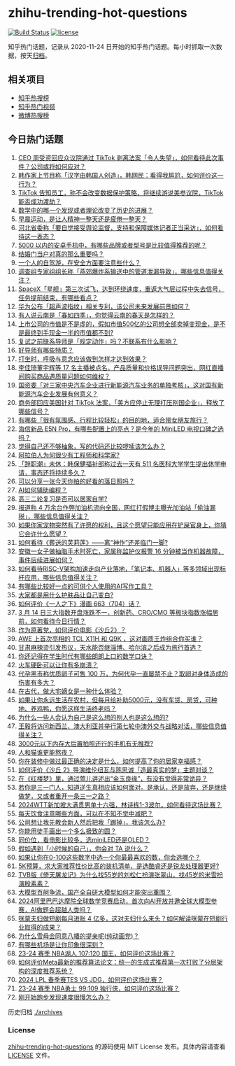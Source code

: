 # zhihu-trending-hot-questions

[![Build Status](https://github.com/justjavac/zhihu-trending-hot-questions/workflows/ci/badge.svg?branch=master)](https://github.com/justjavac/zhihu-trending-hot-questions/actions)
[![license](https://img.shields.io/github/license/justjavac/zhihu-trending-hot-questions)](https://github.com/justjavac/zhihu-trending-hot-questions/blob/master/LICENSE)

知乎热门话题，记录从 2020-11-24
日开始的知乎热门话题。每小时抓取一次数据，按天[归档](./archives)。

## 相关项目

- [知乎热搜榜](https://github.com/justjavac/zhihu-trending-top-search)
- [知乎热门视频](https://github.com/justjavac/zhihu-trending-hot-video)
- [微博热搜榜](https://github.com/justjavac/weibo-trending-hot-search)

## 今日热门话题

<!-- BEGIN -->
<!-- 最后更新时间 Fri Mar 15 2024 06:09:33 GMT+0800 (China Standard Time) -->

1. [CEO 周受资回应众议院通过 TikTok 剥离法案「令人失望」，如何看待此次事件？公司或将如何应对？](https://www.zhihu.com/question/648519020)
1. [韩作家上节目称「汉字由韩国人创造」，韩网民：看得我尴尬，如何评价这一行为？](https://www.zhihu.com/question/648230665)
1. [TikTok 告知员工，称不会改变数据保护策略，将继续游说美参议院，TikTok 能否成功渡劫？](https://www.zhihu.com/question/648478040)
1. [数学中的哪一个发现或者理论改变了历史的进展？](https://www.zhihu.com/question/646614368)
1. [早晨运动，是让人精神一整天还是疲倦一整天？](https://www.zhihu.com/question/647449499)
1. [河北省委称「要自觉接受舆论监督，支持和保障媒体记者正当采访」，如何看待这一表态？](https://www.zhihu.com/question/648567742)
1. [5000 以内的安卓手机中，有哪些品牌或者型号是比较值得推荐的呢？](https://www.zhihu.com/question/647289074)
1. [结婚门当户对真的那么重要吗？](https://www.zhihu.com/question/580961358)
1. [一个人的自驾游，在安全方面要注意些什么？](https://www.zhihu.com/question/646673717)
1. [调查组专家组组长称「燕郊爆炸系输送中的管道泄漏导致」，哪些信息值得关注？](https://www.zhihu.com/question/648558590)
1. [SpaceX「星舰」第三次试飞，达到环绕速度，重返大气层过程中失去信号，任务提前结束，有哪些看点？](https://www.zhihu.com/question/648580491)
1. [华为公布「超声波指纹」相关专利，该公司未来发展前景如何？](https://www.zhihu.com/question/648040927)
1. [有人说云南是「春如四季」，你觉得云南的春天是怎样的？](https://www.zhihu.com/question/648235531)
1. [上市公司的市值是不是虚的，假如市值500亿的公司想全部卖掉变现金，是不是最终到手现金一半的市值都不到?](https://www.zhihu.com/question/648313173)
1. [复试之前联系导师是「规定动作」吗？不联系有什么影响？](https://www.zhihu.com/question/648224305)
1. [好导师有哪些特质？](https://www.zhihu.com/question/648224203)
1. [打坐时，呼吸与意念应该做到怎样才达到效果？](https://www.zhihu.com/question/429242542)
1. [李佳琦董宇辉等 17 名主播被点名，产品质量和价格误导问题突出，网红直播间购买商品遇质量问题如何维权？](https://www.zhihu.com/question/648523542)
1. [国资委「对三家中央汽车企业进行新能源汽车业务的单独考核」，这对国有新能源汽车企业发展有何意义？](https://www.zhihu.com/question/647153410)
1. [商务部回应美国针对 TikTok 法案，「美方应停止无理打压别国企业」，释放了哪些信号？](https://www.zhihu.com/question/648540640)
1. [有哪些「很有氛围感、行程比较轻松」的目的地，适合带女朋友旅行？](https://www.zhihu.com/question/645952025)
1. [海信新品 E5N Pro，有哪些配置上的亮点？是今年的 MiniLED 电视口碑之选吗？](https://www.zhihu.com/question/648496803)
1. [觉得自己还不够抽象，写的代码还比较啰嗦该怎么办？](https://www.zhihu.com/question/648320757)
1. [阿拉伯人为何很少有工程师和科学家?](https://www.zhihu.com/question/647663489)
1. [「辞职潮」未休：韩保健福祉部称过去一天有 511 名医科大学学生提出休学申请，事态还将持续多久？](https://www.zhihu.com/question/648325247)
1. [可以分享一张今天你拍的好看的落日照吗？](https://www.zhihu.com/question/635790666)
1. [AI如何辅助编程？](https://www.zhihu.com/question/646628593)
1. [高三二轮复习是否可以居家自学?](https://www.zhihu.com/question/641736968)
1. [报道称 4 万余台作弊加油机流向全国，网红打假博主曝光加油站「偷油漏税」，哪些信息值得关注？](https://www.zhihu.com/question/648531675)
1. [如果你家宠物突然有了许愿的权利，且这个愿望只能应用在铲屎官身上，你猜它会许什么愿望？](https://www.zhihu.com/question/646471873)
1. [如何看待《葬送的芙莉莲》——离“神作”还差临门一脚?](https://www.zhihu.com/question/648310665)
1. [安徽一女子做抽脂手术时死亡，家属称监护仪报警 16 分钟被当作机器故障，事件后续进展如何？](https://www.zhihu.com/question/648380019)
1. [如何看待RISC-V架构加速走向产业落地，「笔记本、机器人」等多领域出现标杆应用，哪些信息值得关注？](https://www.zhihu.com/question/648520209)
1. [有哪些比较好一点的可供个人使用的AI写作工具？](https://www.zhihu.com/question/293625523)
1. [大家都是用什么护肤品让自己变白?](https://www.zhihu.com/question/645205768)
1. [如何评价《一人之下》漫画 663（704）话？](https://www.zhihu.com/question/648606793)
1. [3 月 14 日三大指数开盘涨跌不一，创新药、CRO/CMO 等板块指数涨幅居前，如何看待今日行情？](https://www.zhihu.com/question/648479999)
1. [作为原著党，如何评价电影《沙丘2》？](https://www.zhihu.com/question/647597274)
1. [AWE 上首次亮相的 TCL X11H 和 Q9K ，这对画质王炸组合你买谁？](https://www.zhihu.com/question/648544324)
1. [甘肃麻辣烫引发热议，天水能否继淄博、哈尔滨之后成为旅行首选？](https://www.zhihu.com/question/648323678)
1. [你还记得在学生时代有哪些朗朗上口的数学口诀？](https://www.zhihu.com/question/648408059)
1. [火车硬卧可以让你有多崩溃？](https://www.zhihu.com/question/291849780)
1. [代孕黑市称优质卵子可售 100 万，为何代孕一直屡禁不止？取卵对身体造成的伤害有多大？](https://www.zhihu.com/question/648536617)
1. [在古代，做大宅嫡女是一种什么体验？](https://www.zhihu.com/question/640869334)
1. [如果让你永远生活在农村，但每月给补助5000元，没有车贷、房贷，可种地、养鸡鸭，你愿这样生活终老吗？](https://www.zhihu.com/question/647392013)
1. [为什么一些人会认为自己是这么想的别人也是这么想的?](https://www.zhihu.com/question/647964195)
1. [王毅将访问新西兰、澳大利亚并举行第七轮中澳外交与战略对话，哪些信息值得关注？](https://www.zhihu.com/question/648540345)
1. [3000元以下内存大后置拍照还行的手机有无推荐?](https://www.zhihu.com/question/644566671)
1. [人和猫谁更能熬夜？](https://www.zhihu.com/question/642018818)
1. [你在装修中做过最正确的决定是什么，如何提高了你的居家幸福感？](https://www.zhihu.com/question/646518646)
1. [如何评价《沙丘 2》导演维伦纽瓦与陈思诚「造最真实的梦」主题对谈？](https://www.zhihu.com/question/648513817)
1. [在《红楼梦》里，通过莺儿讲述出“金玉良缘”，有没有觉得非常诡异？](https://www.zhihu.com/question/648153870)
1. [若你是三一门人，知道逆生真相应该如何面对。是承认，还是放弃，还是继续做梦，又或者重开一条三一之路？](https://www.zhihu.com/question/647997538)
1. [2024WTT新加坡大满贯男单十六强，林诗栋1-3波尔，如何看待这场比赛？](https://www.zhihu.com/question/648586159)
1. [每天饮食注意哪些方面，可以在不知不觉中减肥？](https://www.zhihu.com/question/647590659)
1. [公司想让我先教会新人然后把我「踢掉」，我该怎么办?](https://www.zhihu.com/question/648153782)
1. [你能用徒手画出一个多么极致的圆？](https://www.zhihu.com/question/648374618)
1. [同价位，看电影比较多，选miniLED还是OLED？](https://www.zhihu.com/question/638765923)
1. [假如遇到「小时候的自己」，你会对 TA 说什么？](https://www.zhihu.com/question/648282190)
1. [如果让你在0-100这些数字中选一个你最最喜欢的数，你会选哪个？](https://www.zhihu.com/question/648359903)
1. [5K预算，求大家推荐性价比高的装机清单，是选酷睿还是锐龙处理器更好?](https://www.zhihu.com/question/646084654)
1. [TVB版《倚天屠龙记》为什么找55岁的刘松仁扮演张翠山，找45岁的米雪扮演殷素素？](https://www.zhihu.com/question/516024159)
1. [大模型百舸争流，国产全自研大模型如何才能突出重围？](https://www.zhihu.com/question/648491301)
1. [2024阿里巴巴达摩院全球数学竞赛启动，首次向AI开放并邀全球大模型参赛，AI做题会超越人类吗？](https://www.zhihu.com/question/648499984)
1. [咪蒙夫妇做短剧每月进账 4 亿多，这对夫妇什么来头？如何解读咪蒙在短剧行业取得的成果？](https://www.zhihu.com/question/648063999)
1. [为什么雪母会同意八幡的提亲呢(纯动画党)？](https://www.zhihu.com/question/422910818)
1. [有哪些机场是让你印象很深刻？](https://www.zhihu.com/question/648235606)
1. [23-24 赛季 NBA湖人 107:120 国王，如何评价这场比赛？](https://www.zhihu.com/question/648486337)
1. [如何评价Meta最新的推荐算法论文：统一的生成式推荐第一次打败了分层架构的深度推荐系统？](https://www.zhihu.com/question/646766849)
1. [2024 LPL 春季赛TES VS JDG，如何评价这场比赛？](https://www.zhihu.com/question/648558627)
1. [23-24 赛季 NBA勇士 99:109 独行侠，如何评价这场比赛？](https://www.zhihu.com/question/648484798)
1. [刚开始跑步发现速度很慢怎么办？](https://www.zhihu.com/question/648004046)

<!-- END -->

历史归档 [./archives](./archives)

### License

[zhihu-trending-hot-questions](https://github.com/justjavac/zhihu-trending-hot-questions)
的源码使用 MIT License 发布。具体内容请查看 [LICENSE](./LICENSE) 文件。
